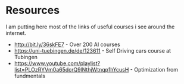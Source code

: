 # Resources
I am putting here most of the links of useful courses i see around the internet. 
* http://bit.ly/36skFE7 - Over 200 AI courses
* https://uni-tuebingen.de/de/123611 - Self Driving cars course at Tubingen
* https://www.youtube.com/playlist?list=PLOzRYVm0a65dcrQ9lNthjWtnqp1hYcusH - Optimization from fundmentals
